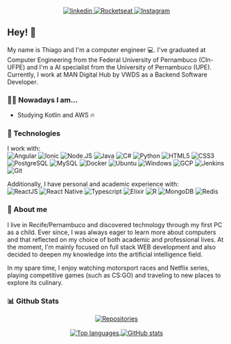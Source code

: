 <p align = "center">
  <a href="https://www.linkedin.com/in/thiagotandrade/">
    <img src="https://img.shields.io/badge/linkedin-%230077B5.svg?&style=for-the-badge&logo=linkedin&logoColor=white" alt="linkedin" />
  </a>
  <a href="https://app.rocketseat.com.br/me/thiago-tales-carmo-de-andrade-1584353110">
    <img src="https://img.shields.io/badge/rocketseat-%238257e6.svg?&style=for-the-badge" alt="Rocketseat" />
  </a>
  <a href="https://www.instagram.com/thiagotandrade1/">
    <img src="https://img.shields.io/badge/instagram-%23E4405F.svg?&style=for-the-badge&logo=instagram&logoColor=white"  alt="Instagram" />
  </a>
</p>

## Hey! 👋

My name is Thiago and I'm a computer engineer :computer:. I've graduated at Computer Engineering from the Federal University of Pernambuco (CIn-UFPE) and I'm a AI specialist from the University of Pernambuco (UPE). Currently, I work at MAN Digital Hub by VWDS as a Backend Software Developer.

### 👨‍💻 Nowadays I am...
- Studying Kotlin and AWS 🔥

### 🔧 Technologies
I work with: <br/>
<img alt="Angular" src="https://img.shields.io/badge/Angular-%23D3D3D3?style=flat-square&logo=angular&logoColor=black" />
<img alt="Ionic" src="https://img.shields.io/badge/Ionic-%23D3D3D3?style=flat-square&logo=ionic&logoColor=black" />
<img alt="Node.JS" src="https://img.shields.io/badge/Node.JS-%23D3D3D3?style=flat-square&logo=node.js&logoColor=black" />
<img alt="Java" src="https://img.shields.io/badge/Java-%23D3D3D3?style=flat-square&logo=java&logoColor=black" />
<img alt="C#" src="https://img.shields.io/badge/C%23%20-%23D3D3D3?style=flat-square&logo=c-sharp&logoColor=black" />
<img alt="Python" src="https://img.shields.io/badge/Python-%23D3D3D3?style=flat-square&logo=python&logoColor=black" />
<img alt="HTML5" src="https://img.shields.io/badge/HTML5-%23D3D3D3?style=flat-square&logo=html5&logoColor=black" />
<img alt="CSS3" src="https://img.shields.io/badge/CSS3-%23D3D3D3?style=flat-square&logo=css3&logoColor=black" />
<img alt="PostgreSQL" src="https://img.shields.io/badge/PostgreSQL-%23D3D3D3?style=flat-square&logo=postgresql&logoColor=black" />
<img alt="MySQL" src="https://img.shields.io/badge/MySQL-%23D3D3D3?style=flat-square&logo=mysql&logoColor=black" />
<img alt="Docker" src="https://img.shields.io/badge/Docker-%23D3D3D3?style=flat-square&logo=docker&logoColor=black" />
<img alt="Ubuntu" src="https://img.shields.io/badge/Ubuntu-%23D3D3D3?style=flat-square&logo=ubuntu&logoColor=black" />
<img alt="Windows" src="https://img.shields.io/badge/Windows-%23D3D3D3?style=flat-square&logo=windows&logoColor=black" />
<img alt="GCP" src="https://img.shields.io/badge/GCP-%23D3D3D3?style=flat-square&logo=google-cloud&logoColor=black" />
<img alt="Jenkins" src="https://img.shields.io/badge/Jenkins-%23D3D3D3?style=flat-square&logo=jenkins&logoColor=black" />
<img alt="Git" src="https://img.shields.io/badge/Git-%23D3D3D3?style=flat-square&logo=git&logoColor=black" />

Additionally, I have personal and academic experience with:  <br/>
<img alt="ReactJS" src="https://img.shields.io/badge/ReactJS-%23D3D3D3?style=flat-square&logo=react&logoColor=black" />
<img alt="React Native" src="https://img.shields.io/badge/React_Native-%23D3D3D3?style=flat-square&logo=react&logoColor=black" />
<img alt="Typescript" src="https://img.shields.io/badge/Typescript-%23D3D3D3?style=flat-square&logo=typescript&logoColor=black" />
<img alt="Elixir" src="https://img.shields.io/badge/Elixir-%23D3D3D3?style=flat-square&logo=elixir&logoColor=black" />
<img alt="R" src="https://img.shields.io/badge/R-%23D3D3D3?style=flat-square&logo=r&logoColor=black" />
<img alt="MongoDB" src="https://img.shields.io/badge/MongoDB-%23D3D3D3?style=flat-square&logo=mongodb&logoColor=black" />
<img alt="Redis" src="https://img.shields.io/badge/Redis-%23D3D3D3?style=flat-square&logo=redis&logoColor=black" />

### 👨 About me
I live in Recife/Pernambuco and discovered technology through my first PC as a child. Ever since, I was always eager to learn more about computers and that reflected on my choice of both academic and professional lives. At the moment, I'm mainly focused on full stack WEB development and also decided to deepen my knowledge into the artificial intelligence field.

In my spare time, I enjoy watching motorsport races and Netflix series, playing competitive games (such as CS:GO) and traveling to new places to explore its culinary.


### 📊 Github Stats
<p align="center">
<!--   <a href="https://github.com/thiagotandrade/thiagotandrade">
    <img src="https://badges.pufler.dev/visits/thiagotandrade/thiagotandrade?style=for-the-badge&color=%23D3D3D3" alt="Visits" />
  </a> -->
  <a href="https://github.com/thiagotandrade/thiagotandrade">
    <img src="https://badges.pufler.dev/repos/thiagotandrade?style=for-the-badge&color=%23D3D3D3" alt="Repositories" />
  </a>
</p>

<p align="center">
  <a href="https://github.com/thiagotandrade/thiagotandrade">
    <img
         align="center"
         src="https://github-readme-stats.vercel.app/api/top-langs/?username=thiagotandrade&hide=jupyter%20notebook&theme=dracula"
         alt="Top languages"
    >
  </a>
  <a href="https://github.com/thiagotandrade/thiagotandrade">
    <img
         align="center"
         src="https://github-readme-stats.vercel.app/api/?username=thiagotandrade&show_icons=true&count_private=true&include_all_commits=true&line_height=27&&theme=dracula"
         alt="GitHub stats"
    >
  </a> 
</p>
